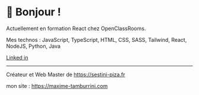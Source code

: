 # 👋  Bonjour !

Actuellement en formation React chez OpenClassRooms.

Mes technos : JavaScript, TypeScript, HTML, CSS, SASS, Tailwind, React, NodeJS, Python, Java

[Linked in](https://www.linkedin.com/in/maxime-tamburrini-7048895a/)

---

Créateur et Web Master de https://sestini-piza.fr

mon site : https://maxime-tamburrini.com
